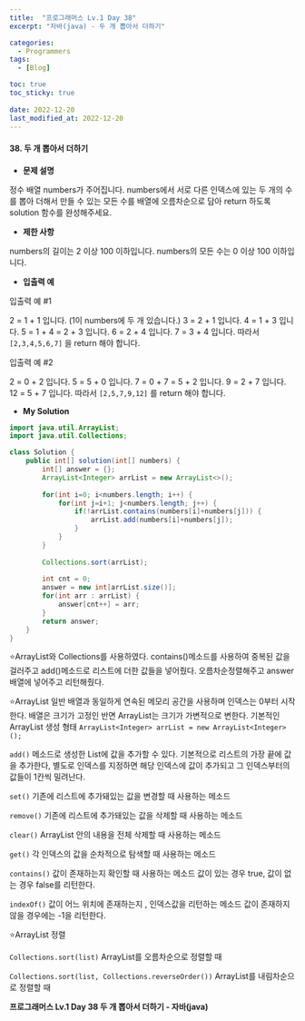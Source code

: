 ```yaml
---
title:  "프로그래머스 Lv.1 Day 38"
excerpt: "자바(java) - 두 개 뽑아서 더하기"

categories:
  - Programmers
tags:
  - [Blog]

toc: true
toc_sticky: true
 
date: 2022-12-20
last_modified_at: 2022-12-20
---
```


#### 38. 두 개 뽑아서 더하기


- **문제 설명** 

정수 배열 numbers가 주어집니다. numbers에서 서로 다른 인덱스에 있는 두 개의 수를 뽑아 더해서 만들 수 있는 모든 수를 배열에 오름차순으로 담아 return 하도록 solution 함수를 완성해주세요.




- **제한 사항**

numbers의 길이는 2 이상 100 이하입니다.
numbers의 모든 수는 0 이상 100 이하입니다.


- **입출력 예**

입출력 예 #1

2 = 1 + 1 입니다. (1이 numbers에 두 개 있습니다.)
3 = 2 + 1 입니다.
4 = 1 + 3 입니다.
5 = 1 + 4 = 2 + 3 입니다.
6 = 2 + 4 입니다.
7 = 3 + 4 입니다.
따라서 `[2,3,4,5,6,7]` 을 return 해야 합니다.

입출력 예 #2

2 = 0 + 2 입니다.
5 = 5 + 0 입니다.
7 = 0 + 7 = 5 + 2 입니다.
9 = 2 + 7 입니다.
12 = 5 + 7 입니다.
따라서 `[2,5,7,9,12]` 를 return 해야 합니다.


- **My Solution**

```java
import java.util.ArrayList;
import java.util.Collections;

class Solution {
    public int[] solution(int[] numbers) {
        int[] answer = {};
        ArrayList<Integer> arrList = new ArrayList<>();
        
        for(int i=0; i<numbers.length; i++) {
            for(int j=i+1; j<numbers.length; j++) {
                if(!arrList.contains(numbers[i]+numbers[j])) {
                    arrList.add(numbers[i]+numbers[j]);
                }
            }
        }
        
        Collections.sort(arrList);
        
        int cnt = 0;
        answer = new int[arrList.size()];
        for(int arr : arrList) {
            answer[cnt++] = arr;
        }
        return answer;
    }
}
```

⭐ArrayList와 Collections를 사용하였다.
contains()메소드를 사용하여 중복된 값을 걸러주고 add()메소드로 리스트에 더한 값들을 넣어줬다. 오름차순정렬해주고 answer배열에 넣어주고 리턴해줬다.

⭐ArrayList
일반 배열과 동일하게 연속된 메모리 공간을 사용하며 인덱스는 0부터 시작한다.
배열은 크기가 고정인 반면 ArrayList는 크기가 가변적으로 변한다. 
기본적인 ArrayList 생성 형태
`ArrayList<Integer> arrList = new ArrayList<Integer>();`

`add()` 메소드로 생성한 List에 값을 추가할 수 있다.
기본적으로 리스트의 가장 끝에 값을 추가한다, 별도로 인덱스를 지정하면 해당 인덱스에 값이 추가되고 그 인덱스부터의 값들이 1칸씩 밀려난다.

`set()` 기존에 리스트에 추가돼있는 값을 변경할 때 사용하는 메소드

`remove()` 기존에 리스트에 추가돼있는 값을 삭제할 때 사용하는 메소드

`clear()` ArrayList 안의 내용을 전체 삭제할 때 사용하는 메소드

`get()` 각 인덱스의 값을 순차적으로 탐색할 때 사용하는 메소드

`contains()` 값이 존재하는지 확인할 때 사용하는 메소드
값이 있는 경우 true, 값이 없는 경우 false를 리턴한다.

`indexOf()` 값이 어느 위치에 존재하는지 , 인덱스값을 리턴하는 메소드
값이 존재하지 않을 경우에는 -1을 리턴한다.

⭐ArrayList 정렬

`Collections.sort(list)`
ArrayList를 오름차순으로 정렬할 때

`Collections.sort(list, Collections.reverseOrder())`
ArrayList를 내림차순으로 정렬할 때


**프로그래머스 Lv.1 Day 38 두 개 뽑아서 더하기 - 자바(java)**